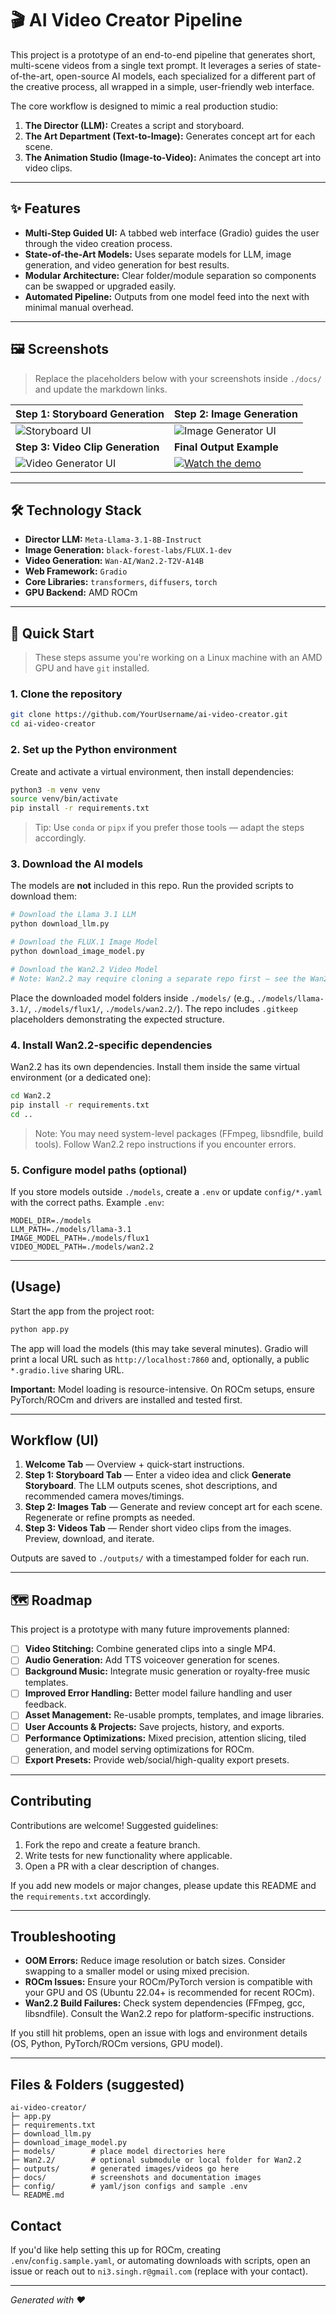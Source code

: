 
# 🎬 AI Video Creator Pipeline

This project is a prototype of an end-to-end pipeline that generates short, multi-scene videos from a single text prompt. It leverages a series of state-of-the-art, open-source AI models, each specialized for a different part of the creative process, all wrapped in a simple, user-friendly web interface.

The core workflow is designed to mimic a real production studio:

1. **The Director (LLM):** Creates a script and storyboard.
2. **The Art Department (Text-to-Image):** Generates concept art for each scene.
3. **The Animation Studio (Image-to-Video):** Animates the concept art into video clips.

---

## ✨ Features

- **Multi-Step Guided UI:** A tabbed web interface (Gradio) guides the user through the video creation process.
- **State-of-the-Art Models:** Uses separate models for LLM, image generation, and video generation for best results.
- **Modular Architecture:** Clear folder/module separation so components can be swapped or upgraded easily.
- **Automated Pipeline:** Outputs from one model feed into the next with minimal manual overhead.

---

## 🖼️ Screenshots

> Replace the placeholders below with your screenshots inside `./docs/` and update the markdown links.

| **Step 1: Storyboard Generation** | **Step 2: Image Generation** |
| --- | --- |
| ![Storyboard UI](./assets/storyboard_page.png) | ![Image Generator UI](./assets/image_page.png) |
| **Step 3: Video Clip Generation** | **Final Output Example** |
| ![Video Generator UI](./assets/video_page.png) | [![Watch the demo](https://img.youtube.com/vi/fK2iA8LlV88/hqdefault.jpg)](https://youtu.be/fK2iA8LlV88) |

---

## 🛠️ Technology Stack

- **Director LLM:** `Meta-Llama-3.1-8B-Instruct`  
- **Image Generation:** `black-forest-labs/FLUX.1-dev`  
- **Video Generation:** `Wan-AI/Wan2.2-T2V-A14B`  
- **Web Framework:** `Gradio`  
- **Core Libraries:** `transformers`, `diffusers`, `torch`  
- **GPU Backend:** AMD ROCm

---

## 🚀 Quick Start

> These steps assume you're working on a Linux machine with an AMD GPU and have `git` installed.

### 1. Clone the repository

```bash
git clone https://github.com/YourUsername/ai-video-creator.git
cd ai-video-creator
```

### 2. Set up the Python environment

Create and activate a virtual environment, then install dependencies:

```bash
python3 -m venv venv
source venv/bin/activate
pip install -r requirements.txt
```

> Tip: Use `conda` or `pipx` if you prefer those tools — adapt the steps accordingly.

### 3. Download the AI models

The models are **not** included in this repo. Run the provided scripts to download them:

```bash
# Download the Llama 3.1 LLM
python download_llm.py

# Download the FLUX.1 Image Model
python download_image_model.py

# Download the Wan2.2 Video Model
# Note: Wan2.2 may require cloning a separate repo first — see the Wan2.2 repo page.
```

Place the downloaded model folders inside `./models/` (e.g., `./models/llama-3.1/`, `./models/flux1/`, `./models/wan2.2/`). The repo includes `.gitkeep` placeholders demonstrating the expected structure.

### 4. Install Wan2.2-specific dependencies

Wan2.2 has its own dependencies. Install them inside the same virtual environment (or a dedicated one):

```bash
cd Wan2.2
pip install -r requirements.txt
cd ..
```

> Note: You may need system-level packages (FFmpeg, libsndfile, build tools). Follow Wan2.2 repo instructions if you encounter errors.

### 5. Configure model paths (optional)

If you store models outside `./models`, create a `.env` or update `config/*.yaml` with the correct paths. Example `.env`:

```
MODEL_DIR=./models
LLM_PATH=./models/llama-3.1
IMAGE_MODEL_PATH=./models/flux1
VIDEO_MODEL_PATH=./models/wan2.2
```

---

## (Usage)

Start the app from the project root:

```bash
python app.py
```

The app will load the models (this may take several minutes). Gradio will print a local URL such as `http://localhost:7860` and, optionally, a public `*.gradio.live` sharing URL.

**Important:** Model loading is resource-intensive. On ROCm setups, ensure PyTorch/ROCm and drivers are installed and tested first.

---

## Workflow (UI)

1. **Welcome Tab** — Overview + quick-start instructions.  
2. **Step 1: Storyboard Tab** — Enter a video idea and click **Generate Storyboard**. The LLM outputs scenes, shot descriptions, and recommended camera moves/timings.  
3. **Step 2: Images Tab** — Generate and review concept art for each scene. Regenerate or refine prompts as needed.  
4. **Step 3: Videos Tab** — Render short video clips from the images. Preview, download, and iterate.

Outputs are saved to `./outputs/` with a timestamped folder for each run.

---

## 🗺️ Roadmap

This project is a prototype with many future improvements planned:

- [ ] **Video Stitching:** Combine generated clips into a single MP4.  
- [ ] **Audio Generation:** Add TTS voiceover generation for scenes.  
- [ ] **Background Music:** Integrate music generation or royalty-free music templates.  
- [ ] **Improved Error Handling:** Better model failure handling and user feedback.  
- [ ] **Asset Management:** Re-usable prompts, templates, and image libraries.  
- [ ] **User Accounts & Projects:** Save projects, history, and exports.  
- [ ] **Performance Optimizations:** Mixed precision, attention slicing, tiled generation, and model serving optimizations for ROCm.  
- [ ] **Export Presets:** Provide web/social/high-quality export presets.

---

## Contributing

Contributions are welcome! Suggested guidelines:

1. Fork the repo and create a feature branch.  
2. Write tests for new functionality where applicable.  
3. Open a PR with a clear description of changes.  

If you add new models or major changes, please update this README and the `requirements.txt` accordingly.

---

## Troubleshooting

- **OOM Errors:** Reduce image resolution or batch sizes. Consider swapping to a smaller model or using mixed precision.  
- **ROCm Issues:** Ensure your ROCm/PyTorch version is compatible with your GPU and OS (Ubuntu 22.04+ is recommended for recent ROCm).  
- **Wan2.2 Build Failures:** Check system dependencies (FFmpeg, gcc, libsndfile). Consult the Wan2.2 repo for platform-specific instructions.

If you still hit problems, open an issue with logs and environment details (OS, Python, PyTorch/ROCm versions, GPU model).

---

## Files & Folders (suggested)

```
ai-video-creator/
├─ app.py
├─ requirements.txt
├─ download_llm.py
├─ download_image_model.py
├─ models/        # place model directories here
├─ Wan2.2/        # optional submodule or local folder for Wan2.2
├─ outputs/       # generated images/videos go here
├─ docs/          # screenshots and documentation images
├─ config/        # yaml/json configs and sample .env
└─ README.md
```

## Contact

If you'd like help setting this up for ROCm, creating `.env`/`config.sample.yaml`, or automating downloads with scripts, open an issue or reach out to `ni3.singh.r@gmail.com` (replace with your contact).

---

*Generated with ❤️*

